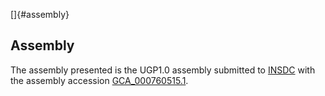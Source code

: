 []{#assembly}

Assembly
--------

The assembly presented is the UGP1.0 assembly submitted to
[INSDC](http://www.insdc.org) with the assembly accession
[GCA\_000760515.1](http://www.ebi.ac.uk/ena/data/view/GCA_000760515.1).
